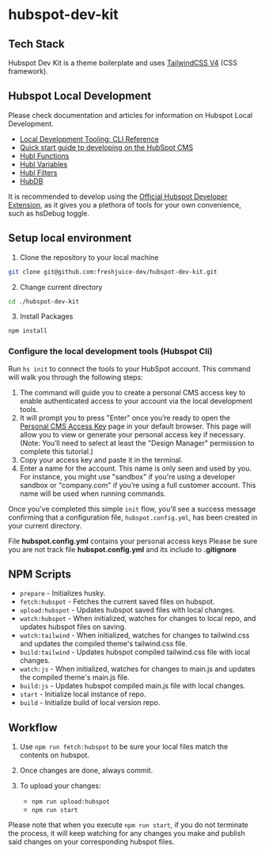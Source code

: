 # hubspot-dev-kit

## Tech Stack
Hubspot Dev Kit is a theme boilerplate and uses [TailwindCSS V4](https://tailwindcss.com/) (CSS framework).

## Hubspot Local Development

Please check documentation and articles for information on Hubspot Local Development.

- [Local Development Tooling: CLI Reference](https://developers.hubspot.com/docs/guides/cms/tools/hubspot-cli/cli-v7)
- [Quick start guide tp developing on the HubSpot CMS](https://developers.hubspot.com/docs/guides/cms/quickstart/classic-hubl-quickstart)
- [Hubl Functions](https://developers.hubspot.com/docs/reference/cms/hubl/functions)
- [Hubl Variables](https://developers.hubspot.com/docs/reference/cms/hubl/variables)
- [Hubl Filters](https://developers.hubspot.com/docs/reference/cms/hubl/filters)
- [HubDB](https://developers.hubspot.com/docs/guides/cms/storage/hubdb/overview)

It is recommended to develop using the [Official Hubspot Developer Extension](https://chromewebstore.google.com/detail/hubspot-developer-extensi/gebemkdecnlgbcanplbgdpcffpdnfdfo), as it gives you a plethora of tools for your own convenience, such as hsDebug toggle.

## Setup local environment

1. Clone the repository to your local machine

```bash
git clone git@github.com:freshjuice-dev/hubspot-dev-kit.git
```

2. Change current directory

```bash
cd ./hubspot-dev-kit
```

3. Install Packages

```bash
npm install
```

### Configure the local development tools (Hubspot Cli)

Run ``hs init`` to connect the tools to your HubSpot account. This command will walk you through the following steps:

1. The command will guide you to create a personal CMS access key to enable authenticated access to your account via the local development tools.
2. It will prompt you to press "Enter" once you’re ready to open the [Personal CMS Access Key](https://app.hubspot.com/l/personal-access-key) page in your default browser. This page will allow you to view or generate your personal access key if necessary. (Note: You’ll need to select at least the "Design Manager" permission to complete this tutorial.)
3. Copy your access key and paste it in the terminal.
4. Enter a name for the account. This name is only seen and used by you. For instance, you might use "sandbox" if you're using a developer sandbox or "company.com" if you’re using a full customer account. This name will be used when running commands.

Once you've completed this simple ``init`` flow, you'll see a success message confirming that a configuration file, ``hubspot.config.yml``, has been created in your current directory.

File **hubspot.config.yml** contains your personal access keys
Please be sure you are not track file **hubspot.config.yml** and its include to **.gitignore**

## NPM Scripts
- ``prepare`` - Initializes husky.
- ``fetch:hubspot`` - Fetches the current saved files on hubspot.
- ``upload:hubspot`` - Updates hubspot saved files with local changes.
- ``watch:hubspot`` - When initialized, watches for changes to local repo, and updates hubspot files on saving.
- ``watch:tailwind`` - When initialized, watches for changes to tailwind.css and updates the compiled theme's tailwind.css file.
- ``build:tailwind`` - Updates hubspot compiled tailwind.css file with local changes.
- ``watch:js`` - When initialized, watches for changes to main.js and updates the compiled theme's main.js file.
- ``build:js`` - Updates hubspot compiled main.js file with local changes.
- ``start`` - Initialize local instance of repo.
- ``build`` - Initialize build of local version repo.

## Workflow

1. Use ``npm run fetch:hubspot`` to be sure your local files match the contents on hubspot.
2. Once changes are done, always commit.
3. To upload your changes:

   - ``npm run upload:hubspot``
   - ``npm run start``

Please note that when you execute ``npm run start``, if you do not terminate the process, it will keep watching for any changes you make and publish said changes on your corresponding hubspot files.
